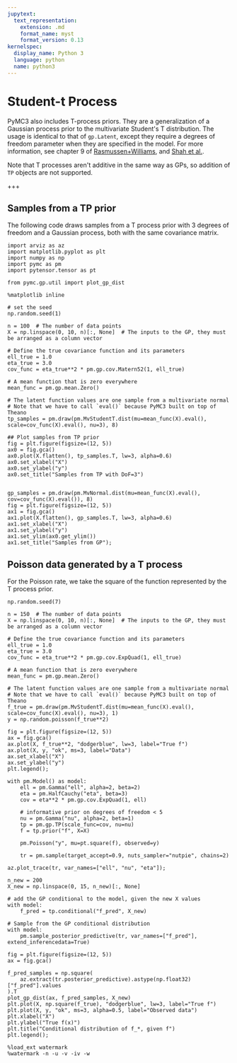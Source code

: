 ```yaml
---
jupytext:
  text_representation:
    extension: .md
    format_name: myst
    format_version: 0.13
kernelspec:
  display_name: Python 3
  language: python
  name: python3
---
```


# Student-t Process

PyMC3 also includes T-process priors.  They are a generalization of a Gaussian process prior to the multivariate Student's T distribution.  The usage is identical to that of `gp.Latent`, except they require a degrees of freedom parameter when they are specified in the model.  For more information, see chapter 9 of [Rasmussen+Williams](http://www.gaussianprocess.org/gpml/), and [Shah et al.](https://arxiv.org/abs/1402.4306).

Note that T processes aren't additive in the same way as GPs, so addition of `TP` objects are not supported.

+++

## Samples from a TP prior

The following code draws samples from a T process prior with 3 degrees of freedom and a Gaussian process, both with the same covariance matrix.

```{code-cell} ipython3
import arviz as az
import matplotlib.pyplot as plt
import numpy as np
import pymc as pm
import pytensor.tensor as pt

from pymc.gp.util import plot_gp_dist

%matplotlib inline
```

```{code-cell} ipython3
# set the seed
np.random.seed(1)

n = 100  # The number of data points
X = np.linspace(0, 10, n)[:, None]  # The inputs to the GP, they must be arranged as a column vector

# Define the true covariance function and its parameters
ell_true = 1.0
eta_true = 3.0
cov_func = eta_true**2 * pm.gp.cov.Matern52(1, ell_true)

# A mean function that is zero everywhere
mean_func = pm.gp.mean.Zero()

# The latent function values are one sample from a multivariate normal
# Note that we have to call `eval()` because PyMC3 built on top of Theano
tp_samples = pm.draw(pm.MvStudentT.dist(mu=mean_func(X).eval(), scale=cov_func(X).eval(), nu=3), 8)

## Plot samples from TP prior
fig = plt.figure(figsize=(12, 5))
ax0 = fig.gca()
ax0.plot(X.flatten(), tp_samples.T, lw=3, alpha=0.6)
ax0.set_xlabel("X")
ax0.set_ylabel("y")
ax0.set_title("Samples from TP with DoF=3")


gp_samples = pm.draw(pm.MvNormal.dist(mu=mean_func(X).eval(), cov=cov_func(X).eval()), 8)
fig = plt.figure(figsize=(12, 5))
ax1 = fig.gca()
ax1.plot(X.flatten(), gp_samples.T, lw=3, alpha=0.6)
ax1.set_xlabel("X")
ax1.set_ylabel("y")
ax1.set_ylim(ax0.get_ylim())
ax1.set_title("Samples from GP");
```

## Poisson data generated by a T process

For the Poisson rate, we take the square of the function represented by the T process prior.

```{code-cell} ipython3
np.random.seed(7)

n = 150  # The number of data points
X = np.linspace(0, 10, n)[:, None]  # The inputs to the GP, they must be arranged as a column vector

# Define the true covariance function and its parameters
ell_true = 1.0
eta_true = 3.0
cov_func = eta_true**2 * pm.gp.cov.ExpQuad(1, ell_true)

# A mean function that is zero everywhere
mean_func = pm.gp.mean.Zero()

# The latent function values are one sample from a multivariate normal
# Note that we have to call `eval()` because PyMC3 built on top of Theano
f_true = pm.draw(pm.MvStudentT.dist(mu=mean_func(X).eval(), scale=cov_func(X).eval(), nu=3), 1)
y = np.random.poisson(f_true**2)

fig = plt.figure(figsize=(12, 5))
ax = fig.gca()
ax.plot(X, f_true**2, "dodgerblue", lw=3, label="True f")
ax.plot(X, y, "ok", ms=3, label="Data")
ax.set_xlabel("X")
ax.set_ylabel("y")
plt.legend();
```

```{code-cell} ipython3
with pm.Model() as model:
    ell = pm.Gamma("ell", alpha=2, beta=2)
    eta = pm.HalfCauchy("eta", beta=3)
    cov = eta**2 * pm.gp.cov.ExpQuad(1, ell)

    # informative prior on degrees of freedom < 5
    nu = pm.Gamma("nu", alpha=2, beta=1)
    tp = pm.gp.TP(scale_func=cov, nu=nu)
    f = tp.prior("f", X=X)

    pm.Poisson("y", mu=pt.square(f), observed=y)

    tr = pm.sample(target_accept=0.9, nuts_sampler="nutpie", chains=2)
```

```{code-cell} ipython3
az.plot_trace(tr, var_names=["ell", "nu", "eta"]);
```

```{code-cell} ipython3
n_new = 200
X_new = np.linspace(0, 15, n_new)[:, None]

# add the GP conditional to the model, given the new X values
with model:
    f_pred = tp.conditional("f_pred", X_new)

# Sample from the GP conditional distribution
with model:
    pm.sample_posterior_predictive(tr, var_names=["f_pred"], extend_inferencedata=True)
```

```{code-cell} ipython3
fig = plt.figure(figsize=(12, 5))
ax = fig.gca()

f_pred_samples = np.square(
    az.extract(tr.posterior_predictive).astype(np.float32)["f_pred"].values
).T
plot_gp_dist(ax, f_pred_samples, X_new)
plt.plot(X, np.square(f_true), "dodgerblue", lw=3, label="True f")
plt.plot(X, y, "ok", ms=3, alpha=0.5, label="Observed data")
plt.xlabel("X")
plt.ylabel("True f(x)")
plt.title("Conditional distribution of f_*, given f")
plt.legend();
```

```{code-cell} ipython3
%load_ext watermark
%watermark -n -u -v -iv -w
```
